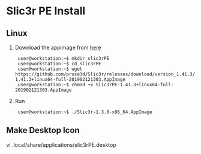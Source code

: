 
# Slic3r PE Install

## Linux
1. Download the appimage from [here](https://github.com/prusa3d/Slic3r/releases/tag/version_1.41.3)
    
        user@workstation:~$ mkdir slic3rPE
        user@workstation:~$ cd slic3rPE
        user@workstation:~$ wget https://github.com/prusa3d/Slic3r/releases/download/version_1.41.3/Slic3rPE-1.41.3+linux64-full-201902121303.AppImage
        user@workstation:~$ chmod +x Slic3rPE-1.41.3+linux64-full-201902121303.AppImage
2. Run

        user@workstation:~$ ./Slic3r-1.3.0-x86_64.AppImage

## Make Desktop Icon
vi .local/share/applications/slic3rPE.desktop
<!--stackedit_data:
eyJoaXN0b3J5IjpbMzk3MjQ5MTAsMzM5MDM5MDE4LC0xMzUyMD
gwODE5XX0=
-->